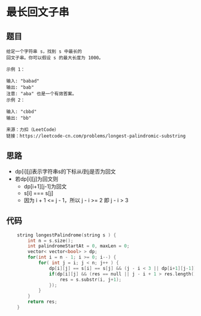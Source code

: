 # 最长回文子串

## 题目
```
给定一个字符串 s，找到 s 中最长的
回文子串。你可以假设 s 的最大长度为 1000。

示例 1：

输入: "babad"
输出: "bab"
注意: "aba" 也是一个有效答案。
示例 2：

输入: "cbbd"
输出: "bb"

来源：力扣（LeetCode）
链接：https://leetcode-cn.com/problems/longest-palindromic-substring

```
## 思路
- dp[i][j]表示字符串s的下标从i到j是否为回文
- 若dp[i][j]为回文则
    - dp[i+1][j-1]为回文
    - s[i] === s[j]
    - 因为 i + 1 <= j - 1，所以 j - i >= 2 即 j - i > 3
## 代码
```c++
    string longestPalindrome(string s ) {
        int n = s.size();
        int palindromeStartAt = 0, maxLen = 0;
        vector< vector<bool> > dp;
        for(int i = n - 1; i >= 0; i--) {
            for( int j = i; j < n; j++ ) {
                dp[i][j] == s[i] == s[j] && (j - i < 3 || dp[i+1][j-1]);
                if(dp[i][j] && (res == null || j - i + 1 > res.length()){
                    res = s.substr(i, j+1);
                });
            }
        }
        return res;
    }
```
